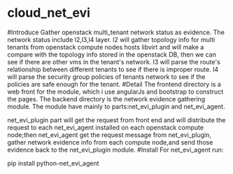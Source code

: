 # cloud_net_evi
#Introduce
Gather openstack multi_tenant network status as evidence. The network status include l2,l3,l4 layer.
l2 will gather topology info for multi tenants from openstack compute nodes hosts libvirt and will make a compare with the topology info
stored in the openstack DB, then we can see if there are other vms in the tenant's network.
l3 will parse the route's relationship between different tenants to see if there is improper route.
l4 will parse the security group policies of tenants network to see if the policies are safe enough for the tenant.
#Detail
The frontend directory is a web front for the module, which i use angularJs and bootstrap to construct the pages.
The backend directory is the network evidence gathering module. The module have mainly to parts:net_evi_plugin and net_evi_agent.

net_evi_plugin part will get the request from front end and will distribute the request to each net_evi_agent installed on each openstack
compute node;then net_evi_agent get the request message from net_evi_plugin, gather network evidence info from each compute node,and send
those evidence back to the net_evi_plugin module.
#Install
For net_evi_agent run:

pip install python-net_evi_agent
